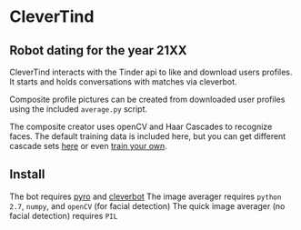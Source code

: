 CleverTind
==========
Robot dating for the year 21XX
----------

CleverTind interacts with the Tinder api to like and download users profiles.
It starts and holds conversations with matches via cleverbot.

Composite profile pictures can be created from downloaded user profiles using
the included `average.py` script.

The composite creator uses openCV and Haar Cascades to recognize faces. The default
training data is included here, but you can get different cascade sets
 [here](https://github.com/Itseez/opencv/tree/master/data/haarcascades)
or even [train your own](http://docs.opencv.org/doc/user_guide/ug_traincascade.html).

Install
-------
The bot requires [pyro](https://github.com/nneal/tinder_pyro) and
[cleverbot](https://github.com/benmanns/cleverbot)
The image averager requires `python 2.7`, `numpy`, and `openCV` (for facial
detection)
The quick image averager (no facial detection) requires `PIL`
